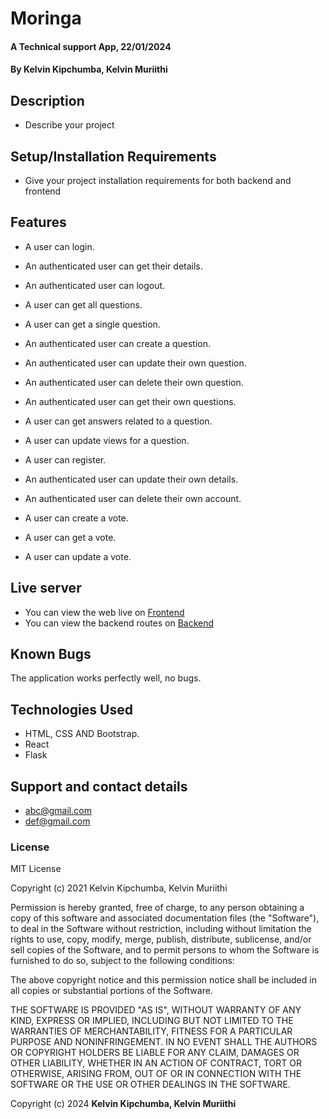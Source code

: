 #  Moringa 
#### A Technical support App, 22/01/2024
#### **By Kelvin Kipchumba, Kelvin Muriithi**
## Description
 - Describe your project

## Setup/Installation Requirements
  - Give your project installation requirements for both backend and frontend

## Features
 - A user can login.
 - An authenticated user can get their details.
 - An authenticated user can logout.
 - A user can get all questions.
 - A user can get a single question.
 - An authenticated user can create a question.
 - An authenticated user can update their own question.
 - An authenticated user can delete their own question.
 - An authenticated user can get their own questions.
 - A user can get answers related to a question.
 - A user can update views for a question.

 - A user can register.
 - An authenticated user can update their own details.
 - An authenticated user can delete their own account.

 - A user can create a vote.
 - A user can get a vote.
 - A user can update a vote.

## Live server
 - You can view the web live on [Frontend](https://super-dolphin-e462a2.netlify.app/)
 - You can view the backend routes on [Backend](https://moringa-overflow.onrender.com/)

## Known Bugs
The application works perfectly well, no bugs.

## Technologies Used
 - HTML, CSS AND Bootstrap.
 - React
 - Flask

## Support and contact details
 - abc@gmail.com
 - def@gmail.com

### License
MIT License

Copyright (c) 2021 Kelvin Kipchumba, Kelvin Muriithi

Permission is hereby granted, free of charge, to any person obtaining a copy
of this software and associated documentation files (the "Software"), to deal
in the Software without restriction, including without limitation the rights
to use, copy, modify, merge, publish, distribute, sublicense, and/or sell
copies of the Software, and to permit persons to whom the Software is
furnished to do so, subject to the following conditions:

The above copyright notice and this permission notice shall be included in all
copies or substantial portions of the Software.

THE SOFTWARE IS PROVIDED "AS IS", WITHOUT WARRANTY OF ANY KIND, EXPRESS OR
IMPLIED, INCLUDING BUT NOT LIMITED TO THE WARRANTIES OF MERCHANTABILITY,
FITNESS FOR A PARTICULAR PURPOSE AND NONINFRINGEMENT. IN NO EVENT SHALL THE
AUTHORS OR COPYRIGHT HOLDERS BE LIABLE FOR ANY CLAIM, DAMAGES OR OTHER
LIABILITY, WHETHER IN AN ACTION OF CONTRACT, TORT OR OTHERWISE, ARISING FROM,
OUT OF OR IN CONNECTION WITH THE SOFTWARE OR THE USE OR OTHER DEALINGS IN THE
SOFTWARE.


Copyright (c) 2024 **Kelvin Kipchumba, Kelvin Muriithi**
  
